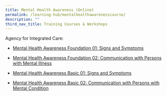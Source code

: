 ```yaml
---
title: Mental Health Awareness (Online)
permalink: /learning-hub/mentalhealthawarenesscourse/
description: ""
third_nav_title: Training Courses & Workshops
---
```

Agency for Integrated Care:

*   [Mental Health Awareness Foundation 01: Signs and Symptoms](https://ccmhdcomms.github.io/mhafoundation1/)
    
*   [Mental Health Awareness Foundation 02: Communication with Persons with Mental Illness](https://ccmhdcomms.github.io/mhafoundation2/)
    
*   [Mental Health Awareness Basic 01: Signs and Symptoms](https://ccmhdcomms.github.io/mhalevel2ss20/)
    
*   [Mental Health Awareness Basic 02: Communication with Persons with Mental Condition](https://ccmhdcomms.github.io/mhalevel2comms20/)